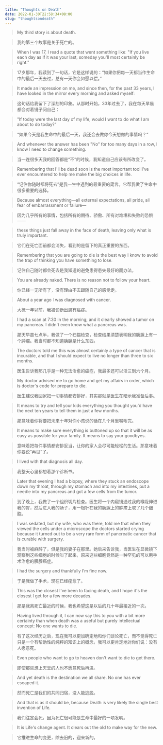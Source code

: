 ```yaml
---
title: "Thoughts on Death"
date: 2022-01-30T22:58:34+08:00
slug: "thoughtsondeath"
---
```


> My third story is about death.

> 我的第三个故事是关于死亡的。

> When I was 17, I read a quote that went something like: "If you live each day as if it was your last, someday you'll most certainly be right."

> 17岁那年，我读到了一句话，它是这样说的：“如果你把每一天都当作生命中的最后一天去过，总有一天你会如愿以偿。”

> It made an impression on me, and since then, for the past 33 years, I have looked in the mirror every morning and asked myself:

> 这句话给我留下了深刻的印象。从那时开始，33年过去了，我在每天早晨都会对着镜子问自己：

> "If today were the last day of my life, would I want to do what I am about to do today?"

> “如果今天是我生命中的最后一天，我还会去做你今天想做的事情吗？“

> And whenever the answer has been "No" for too many days in a row, I know I need to change something.

> 当一连很多天我的回答都是“不”的时候，我知道自己应该有所改变了。

> Remembering that I'll be dead soon is the most important tool I've ever encountered to help me make the big choices in life.

> “记住你随时都将死去”是我一生中遇到的最重要的箴言。它帮我做了生命中很多重要的选择。

> Because almost everything—all external expectations, all pride, all fear of embarrassment or failure—

> 因为几乎所有的事情，包括所有的期待、骄傲、所有对难堪和失败的恐惧——

> these things just fall away in the face of death, leaving only what is truly important.

> 它们在死亡面前都会消失，看到的是留下的真正重要的东西。

> Remembering that you are going to die is the best way I know to avoid the trap of thinking you have something to lose.

> 记住自己随时都会死去是我知道的避免患得患失最好的而办法。

> You are already naked. There is no reason not to follow your heart.

> 你已经一无所有了，没有理由不去跟随自己的感觉走。

> About a year ago I was diagnosed with cancer.

> 大概一年以前，我被诊断出患有癌症。

> I had a scan at 7:30 in the morning, and it clearly showed a tumor on my pancreas. I didn't even know what a pancreas was.

> 那天早晨七点半，我做了一个扫描检查，检查结果清楚表明我的胰腺上有一个肿瘤。我当时都不知道胰腺是什么东西。

> The doctors told me this was almost certainly a type of cancer that is incurable, and that I should expect to live no longer than three to six months.

> 医生告诉我那几乎是一种无法治愈的癌症，我最多还可以活三到六个月。

> My doctor advised me to go home and get my affairs in order, which is doctor's code for prepare to die.

> 医生建议我回家把一切事情都安排好，其实那就是医生在暗示我准备后事。

> It means to try and tell your kids everything you thought you'd have the next ten years to tell them in just a few months.

> 那意味着你将要把未来十年对你小孩说的话在几个月里嘱咐完。

> It means to make sure everything is buttoned up so that it will be as easy as possible for your family. It means to say your goodbyes.

> 意味着把每件事情都安排妥当，让你的家人会尽可能轻松的生活。那意味着你要说“再见“了。

>I lived with that diagnosis all day.

> 我整天心里都想着那个诊断书。

> Later that evening I had a biopsy, where they stuck an endoscope down my throat, through my stomach and into my intestines, put a needle into my pancreas and got a few cells from the tumor.

> 到了晚上，我做了一个组织切片检查。医生将一个内窥镜通过我的喉咙伸进我的胃，然后进入我的肠子，用一根针在我的胰腺上的肿瘤上取了几个细胞。

> I was sedated, but my wife, who was there, told me that when they viewed the cells under a microscope the doctors started crying because it turned out to be a very rare form of pancreatic cancer that is curable with surgery.

> 我当时被麻醉了，但是我的妻子在那里。她后来告诉我，当医生在显微镜下观察到这些细胞的时候叫了起来，原来这些细胞竟然是一种罕见的可以用手术治愈的胰腺癌症。

> I had the surgery and thankfully I'm fine now.

> 于是我做了手术，现在已经痊愈了。

> This was the closest I've been to facing death, and I hope it's the closest I get for a few more decades.

> 那是我离死亡最近的时候，我也希望这是以后的几十年最接近的一次。

> Having lived through it, I can now say this to you with a bit more certainty than when death was a useful but purely intellectual concept: No one wants to die.

> 有了这次经历之后，现在我可以更加确定地和你们谈论死亡，而不觉得死亡只是一个有帮助性的纯粹的知识上的概念，我可以更肯定地对你们说：没有人愿意死。

> Even people who want to go to heaven don't want to die to get there.

> 即使那些想上天堂的人也不愿意死后再进。

> And yet death is the destination we all share. No one has ever escaped it.

> 然而死亡是我们的共同归宿，没人能逃脱。

> And that is as it should be, because Death is very likely the single best invention of Life.

> 我们注定会死，因为死亡很可能是生命中最好的一项发明。

> It is Life's change agent. It clears out the old to make way for the new.

> 它推进生命的变更，除去旧的，迎来新的。